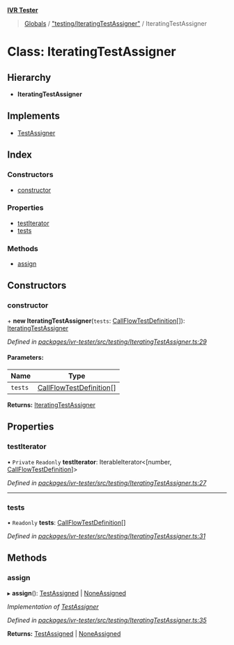 **[IVR Tester](../README.md)**

> [Globals](../README.md) / ["testing/IteratingTestAssigner"](../modules/_testing_iteratingtestassigner_.md) / IteratingTestAssigner

# Class: IteratingTestAssigner

## Hierarchy

* **IteratingTestAssigner**

## Implements

* [TestAssigner](../interfaces/_testing_iteratingtestassigner_.testassigner.md)

## Index

### Constructors

* [constructor](_testing_iteratingtestassigner_.iteratingtestassigner.md#constructor)

### Properties

* [testIterator](_testing_iteratingtestassigner_.iteratingtestassigner.md#testiterator)
* [tests](_testing_iteratingtestassigner_.iteratingtestassigner.md#tests)

### Methods

* [assign](_testing_iteratingtestassigner_.iteratingtestassigner.md#assign)

## Constructors

### constructor

\+ **new IteratingTestAssigner**(`tests`: [CallFlowTestDefinition](../interfaces/_testing_test_callflowtestdefinition_.callflowtestdefinition.md)[]): [IteratingTestAssigner](_testing_iteratingtestassigner_.iteratingtestassigner.md)

*Defined in [packages/ivr-tester/src/testing/IteratingTestAssigner.ts:29](https://github.com/SketchingDev/ivr-tester/blob/8e79354/packages/ivr-tester/src/testing/IteratingTestAssigner.ts#L29)*

#### Parameters:

Name | Type |
------ | ------ |
`tests` | [CallFlowTestDefinition](../interfaces/_testing_test_callflowtestdefinition_.callflowtestdefinition.md)[] |

**Returns:** [IteratingTestAssigner](_testing_iteratingtestassigner_.iteratingtestassigner.md)

## Properties

### testIterator

• `Private` `Readonly` **testIterator**: IterableIterator\<[number, [CallFlowTestDefinition](../interfaces/_testing_test_callflowtestdefinition_.callflowtestdefinition.md)]>

*Defined in [packages/ivr-tester/src/testing/IteratingTestAssigner.ts:27](https://github.com/SketchingDev/ivr-tester/blob/8e79354/packages/ivr-tester/src/testing/IteratingTestAssigner.ts#L27)*

___

### tests

• `Readonly` **tests**: [CallFlowTestDefinition](../interfaces/_testing_test_callflowtestdefinition_.callflowtestdefinition.md)[]

*Defined in [packages/ivr-tester/src/testing/IteratingTestAssigner.ts:31](https://github.com/SketchingDev/ivr-tester/blob/8e79354/packages/ivr-tester/src/testing/IteratingTestAssigner.ts#L31)*

## Methods

### assign

▸ **assign**(): [TestAssigned](../interfaces/_testing_iteratingtestassigner_.testassigned.md) \| [NoneAssigned](../interfaces/_testing_iteratingtestassigner_.noneassigned.md)

*Implementation of [TestAssigner](../interfaces/_testing_iteratingtestassigner_.testassigner.md)*

*Defined in [packages/ivr-tester/src/testing/IteratingTestAssigner.ts:35](https://github.com/SketchingDev/ivr-tester/blob/8e79354/packages/ivr-tester/src/testing/IteratingTestAssigner.ts#L35)*

**Returns:** [TestAssigned](../interfaces/_testing_iteratingtestassigner_.testassigned.md) \| [NoneAssigned](../interfaces/_testing_iteratingtestassigner_.noneassigned.md)
